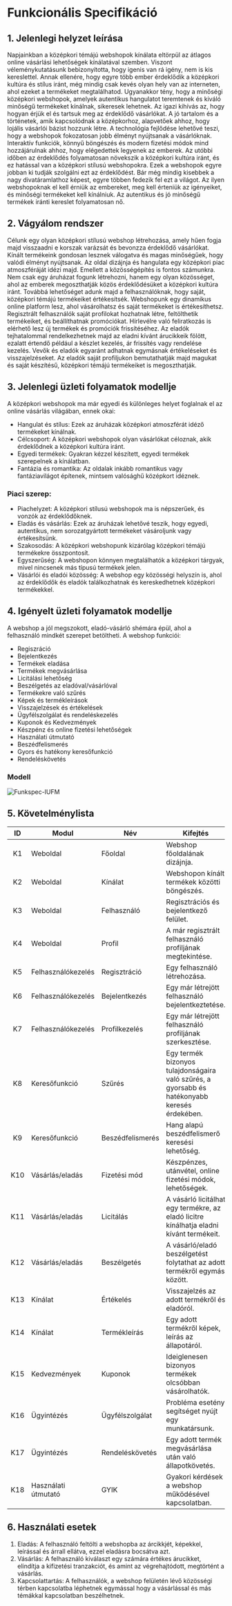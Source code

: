 # Funkcionális Specifikáció

## 1. Jelenlegi helyzet leírása
Napjainkban a középkori témájú webshopok kínálata eltörpül az átlagos online vásárlási lehetőségek kínálatával szemben. Viszont véleménykutatásunk bebizonyította, hogy igenis van rá igény, nem is kis kereslettel.  Annak ellenére, hogy egyre több ember érdeklődik a középkori kultúra és stílus iránt, még mindig csak kevés olyan hely van az interneten, ahol ezeket a termékeket megtalálhatod. Ugyanakkor tény, hogy a minőségi középkori webshopok, amelyek autentikus hangulatot teremtenek és kiváló minőségű termékeket kínálnak, sikeresek lehetnek. Az igazi kihívás az, hogy hogyan érjük el és tartsuk meg az érdeklődő vásárlókat.
A jó tartalom és a történetek, amik kapcsolódnak a középkorhoz, alapvetőek ahhoz, hogy lojális vásárlói bázist hozzunk létre. A technológia fejlődése lehetővé teszi, hogy a webshopok fokozatosan jobb élményt nyújtsanak a vásárlóknak. Interaktív funkciók, könnyű böngészés és modern fizetési módok mind hozzájárulnak ahhoz, hogy elégedettek legyenek az emberek.
Az utóbbi időben az érdeklődés folyamatosan növekszik a középkori kultúra iránt, és ez hatással van a középkori stílusú webshopokra. Ezek a webshopok egyre jobban ki tudják szolgálni ezt az érdeklődést. Bár még mindig kisebbek a nagy divatáramlathoz képest, egyre többen fedezik fel ezt a világot. Az ilyen webshopoknak el kell érniük az embereket, meg kell érteniük az igényeiket, és minőségi termékeket kell kínálniuk. Az autentikus és jó minőségű termékek iránti kereslet folyamatosan nő.

## 2. Vágyálom rendszer 
Célunk egy olyan középkori stílusú webshop létrehozása, amely hűen fogja majd visszaadni e korszak varázsát és bevonzza érdeklődő vásárlókat. Kínált termékeink gondosan lesznek válogatva és magas minőségűek, hogy valódi élményt nyújtsanak. Az oldal dizájnja és hangulata egy középkori piac atmoszféráját idézi majd.
Emellett a közösségépítés is fontos számunkra. Nem csak egy áruházat fogunk létrehozni, hanem egy olyan közösséget, ahol az emberek megoszthatják közös érdeklődésüket a középkori kultúra iránt. Továbbá lehetőséget adunk majd a felhasználóknak, hogy saját, középkori témájú termékeiket értékesítsék.
Webshopunk egy dinamikus online platform lesz, ahol vásárolhatsz és saját termékeket is értékesíthetsz. Regisztrált felhasználók saját profilokat hozhatnak létre, feltölthetik termékeiket, és beállíthatnak promóciókat. Hírlevélre való feliratkozás is elérhető lesz  új termékek és promóciók frissítéséhez. Az eladók tejhatalommal rendelkezhetnek majd az eladni kívánt árucikkeik fölött, ezalatt értendő például a készlet kezelés, ár frissítés vagy rendelése kezelés. Vevők és eladók egyaránt adhatnak egymásnak értékeléseket és visszajelzéseket.
Az eladók saját profiljukon bemutathatják majd magukat és saját készítésű, középkori témájú termékeiket is megoszthatják.

## 3. Jelenlegi üzleti folyamatok modellje

A középkori webshopok ma már egyedi és különleges helyet foglalnak el az online vásárlás világában, ennek okai:
  * Hangulat és stílus: Ezek az áruházak középkori atmoszférát idéző termékeket kínálnak.
  * Célcsoport: A középkori webshopok olyan vásárlókat céloznak, akik érdeklődnek a középkori kultúra iránt.
  * Egyedi termékek: Gyakran kézzel készített, egyedi termékek szerepelnek a kínálatban.
  * Fantázia és romantika: Az oldalak inkább romantikus vagy fantáziavilágot építenek, mintsem valósághű középkort idéznek.
### Piaci szerep:
  * Piachelyzet: A középkori stílusú webshopok ma is népszerűek, és vonzók az érdeklődőknek.
  * Eladás és vásárlás: Ezek az áruházak lehetővé teszik, hogy egyedi, autentikus, nem sorozatgyártott termékeket vásároljunk vagy értékesítsünk.
  * Szakosodás: A középkori webshopunk kizárólag középkori témájú termékekre összpontosít.
  * Egyszerűség: A webshopon könnyen megtalálhatók a középkori tárgyak, mivel nincsenek más típusú termékek jelen.
  * Vásárlói és eladói közösség: A webshop egy közösségi helyszín is, ahol az érdeklődők és eladók találkozhatnak és kereskedhetnek középkori termékekkel.

## 4. Igényelt üzleti folyamatok modellje

A webshop a jól megszokott, eladó-vásárló shémára épül, ahol a felhasználó mindkét szerepet betöltheti.
A webshop funkciói:

-   Regiszráció
-   Bejelentkezés
-   Termékek eladása
-   Termékek megvásárlása
-   Licitálási lehetőség
-   Beszélgetés az eladóval/vásárlóval
-   Termékekre való szűrés
-   Képek és termékleírások
-   Visszajelzések és értékelések
-   Ügyfélszolgálat és rendeléskezelés
-   Kuponok és Kedvezmények
-   Készpénz és online fizetési lehetőségek
-   Használati útmutató
-   Beszédfelismerés
-   Gyors és hatékony keresőfunkció
-   Rendeléskövetés

### Modell 
![Funkspec-IUFM](https://github.com/herbakmarcell/jokapas_afp1/assets/117568964/012ed4eb-60d8-49f6-87ea-821455de4f15)

## 5. Követelménylista

| ID | Modul | Név | Kifejtés |
| :---: | --- | --- | --- |
| K1  | Weboldal | Főoldal  | Webshop főoldalának dizájnja. |
| K2  | Weboldal | Kínálat  | Webshopon kínált termékek közötti böngészés. |
| K3  | Weboldal | Felhasználó  | Regisztrációs és bejelentkező felület. |
| K4  | Weboldal | Profil  | A már regisztrált felhasználó profiljának megtekintése. |
| K5  | Felhasználókezelés | Regisztráció  | Egy felhasználó létrehozása. |
| K6  | Felhasználókezelés | Bejelentkezés  | Egy már létrejött felhasználó bejelentkeztetése. |
| K7  | Felhasználókezelés | Profilkezelés  | Egy már létrejött felhasználó profiljának szerkesztése. |
| K8  | Keresőfunkció | Szűrés  | Egy termék bizonyos tulajdonságaira való szűrés, a gyorsabb és hatékonyabb keresés érdekében. |
| K9  | Keresőfunkció | Beszédfelismerés | Hang alapú beszédfelismerő keresési lehetőség. |
| K10  | Vásárlás/eladás | Fizetési mód  | Készpénzes, utánvétel, online fizetési módok, lehetőségek. |
| K11  | Vásárlás/eladás | Licitálás  | A vásárló licitálhat egy termékre, az eladó licitre kínálhatja eladni kívánt termékeit. |
| K12  | Vásárlás/eladás | Beszélgetés  | A vásárló/eladó beszélgetést folytathat az adott termékről egymás között. |
| K13  | Kínálat | Értékelés | Visszajelzés az adott termékről és eladóról. |
| K14  | Kínálat | Termékleírás | Egy adott termékről képek, leírás az állapotáról. |
| K15  | Kedvezmények | Kuponok | Ideiglenesen bizonyos termékek olcsóbban vásárolhatók. |
| K16  | Ügyintézés | Ügyfélszolgálat | Probléma esetény segítséget nyújt egy munkatársunk. |
| K17  | Ügyintézés | Rendeléskövetés | Egy adott termék megvásárlása után való állapotkövetés. |
| K18  | Használati útmutató | GYIK | Gyakori kérdések a webshop működésével kapcsolatban. |

## 6. Használati esetek

1. Eladás: A felhasználó feltölti a webshopba az árcikkjét, képekkel, leírással és árrall ellátva, ezzel eladásra bocsátva azt.
2. Vásárlás: A felhasználó kiválaszt egy számára értékes árucikket, elindítja a kifizetési tranzakciót, és amint az végrehajtódott, megtörtént a vásárlás.
3. Kapcsolattartás: A felhasználók, a webshop felületén lévő közösségi térben kapcsolatba léphetnek egymással hogy a vásárlással és más témákkal kapcsolatban beszélhetnek. 
